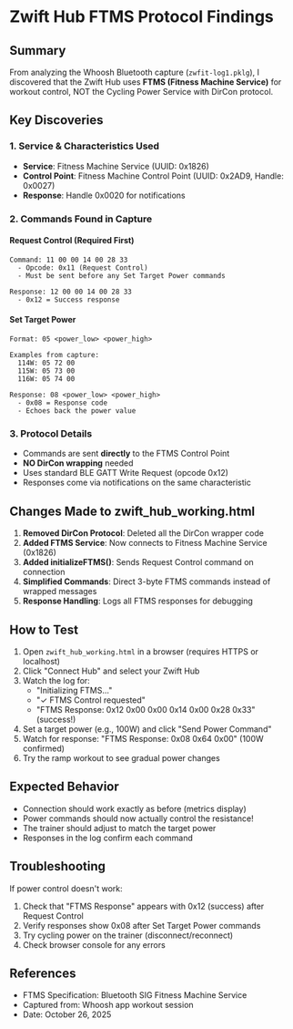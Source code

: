 # Zwift Hub FTMS Protocol Findings

## Summary
From analyzing the Whoosh Bluetooth capture (`zwfit-log1.pklg`), I discovered that the Zwift Hub uses **FTMS (Fitness Machine Service)** for workout control, NOT the Cycling Power Service with DirCon protocol.

## Key Discoveries

### 1. Service & Characteristics Used
- **Service**: Fitness Machine Service (UUID: 0x1826)
- **Control Point**: Fitness Machine Control Point (UUID: 0x2AD9, Handle: 0x0027)
- **Response**: Handle 0x0020 for notifications

### 2. Commands Found in Capture

#### Request Control (Required First)
```
Command: 11 00 00 14 00 28 33
  - Opcode: 0x11 (Request Control)
  - Must be sent before any Set Target Power commands
  
Response: 12 00 00 14 00 28 33
  - 0x12 = Success response
```

#### Set Target Power
```
Format: 05 <power_low> <power_high>

Examples from capture:
  114W: 05 72 00
  115W: 05 73 00
  116W: 05 74 00
  
Response: 08 <power_low> <power_high>
  - 0x08 = Response code
  - Echoes back the power value
```

### 3. Protocol Details
- Commands are sent **directly** to the FTMS Control Point
- **NO DirCon wrapping** needed
- Uses standard BLE GATT Write Request (opcode 0x12)
- Responses come via notifications on the same characteristic

## Changes Made to zwift_hub_working.html

1. **Removed DirCon Protocol**: Deleted all the DirCon wrapper code
2. **Added FTMS Service**: Now connects to Fitness Machine Service (0x1826)
3. **Added initializeFTMS()**: Sends Request Control command on connection
4. **Simplified Commands**: Direct 3-byte FTMS commands instead of wrapped messages
5. **Response Handling**: Logs all FTMS responses for debugging

## How to Test

1. Open `zwift_hub_working.html` in a browser (requires HTTPS or localhost)
2. Click "Connect Hub" and select your Zwift Hub
3. Watch the log for:
   - "Initializing FTMS..."
   - "✓ FTMS Control requested"
   - "FTMS Response: 0x12 0x00 0x00 0x14 0x00 0x28 0x33" (success!)
4. Set a target power (e.g., 100W) and click "Send Power Command"
5. Watch for response: "FTMS Response: 0x08 0x64 0x00" (100W confirmed)
6. Try the ramp workout to see gradual power changes

## Expected Behavior

- Connection should work exactly as before (metrics display)
- Power commands should now actually control the resistance!
- The trainer should adjust to match the target power
- Responses in the log confirm each command

## Troubleshooting

If power control doesn't work:
1. Check that "FTMS Response" appears with 0x12 (success) after Request Control
2. Verify responses show 0x08 after Set Target Power commands
3. Try cycling power on the trainer (disconnect/reconnect)
4. Check browser console for any errors

## References

- FTMS Specification: Bluetooth SIG Fitness Machine Service
- Captured from: Whoosh app workout session
- Date: October 26, 2025

